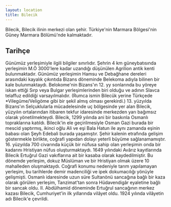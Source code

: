 ```yaml
---
layout: location
title: Bilecik
---
```


Bilecik, Bilecik ilinin merkezi olan şehir. Türkiye'nin Marmara Bölgesi'nin Güney Marmara Bölümü'nde kalmaktadır. 

## Tarihçe

Günümüz yerleşimiyle ilgili bilgiler sınırlıdır. 
Şehrin 4 km güneybatısında yerleşimin M.Ö 3000'lere kadar uzandığı düşünülen Agrilion antik kenti bulunmaktadır. 
Günümüz yerleşimin Hamsu ve Debağhane dereleri arasındaki kayalık çıkıntıda Bizans döneminde Belekoma adıyla bilinen bir kale bulunmaktaydı.
Belokome'nin Bizans'ın 12. yy sonlarında bu yöreye iskan ettiği Sırp veya Bulgar yerleşimlerinden biri olduğu ve adının Slavca telaffuz edildiği varsayılmalıdır. 
(Rumca ismin Bilecük yerine Türkçede *Vilegüme/Veligöme gibi bir şekil almış olması gerekirdi.) 13. yüzyılda Bizans'ın Selçuklularla mücadelesinde uç bölgesinde yer alan Bilecik, yüzyılın ortalarından itibaren tekfur idaresinde merkezden yarı bağımsız olarak yönetilmekteydi. 
Bilecik, 1299 yılında ani bir baskınla Osmanlı topraklarına katıldı. 
Bilecik'in ele geçirilmesiyle Osman Gazi burada bir mescid yaptırmış, ikinci oğlu Ali ve eşi Bala Hatun ile aynı zamanda eşinin babası olan Şeyh Edebali burada yaşamıştır. 
Şehir kalenin etrafında gelişim göstermekle birlikte, coğrafi yapıdan dolayı yeterli büyüme sağlanamamıştır. 16. yüzyılda 700 civarında küçük bir nüfusa sahip olan yerleşimin onda bir kadarını Hristiyan nüfus oluşturmaktaydı. 
1649 yılındaki Avârız kayıtlarında Bilecik Ertuğrul Gazi vakıflarına ait bir kasaba olarak kaydedilmiştir. 
Bu dönemde yerleşim, dokuz Müslüman ve bir Hristiyan olmak üzere 10 mahalleden oluşmaktaydı. 
Coğrafi konumu nedeniyle tarım yapılamayan yerleşim, bu tarihlerde demir madenciliği ve ipek dokumacılığı yönüyle gelişmişti. 
Osmanlı idaresinde uzun süre Sultanönü sancağına bağlı bir kaza olarak görülen yerleşim, Tanzimat'tan sonra Hüdavendigâr eyaletine bağlı bir sancak oldu. 
II. Abdülhamid döneminde Ertuğrul sancağının merkez kazası Bilecik, Cumhuriyet'in ilk yıllarında vilâyet oldu. 
1924 yılında vilâyetin adı Bilecik'e çevrildi. 

